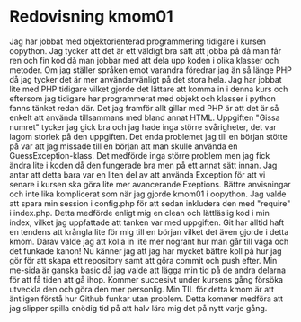 ---
---
Redovisning kmom01
=========================

Jag har jobbat med objektorienterad programmering tidigare i kursen oopython. Jag tycker att det är ett väldigt bra sätt att jobba på då man får ren och fin kod då man jobbar med att dela upp koden i olika klasser och metoder. Om jag ställer språken emot varandra föredrar jag än så länge PHP då jag tycker det är mer användarvänligt på det stora hela. Jag har jobbat lite med PHP tidigare vilket gjorde det lättare att komma in i denna kurs och eftersom jag tidigare har programmerat med objekt och klasser i python fanns tänket redan där. Det jag framför allt gillar med PHP är att det är så enkelt att använda tillsammans med bland annat HTML. Uppgiften "Gissa numret" tycker jag gick bra och jag hade inga större svårigheter, det var lagom storlek på den uppgiften. Det enda problemet jag till en början stötte på var att jag missade till en början att man skulle använda en GuessException-klass. Det medförde inga större problem men jag fick ändra lite i koden då den fungerade bra men på ett annat sätt innan. Jag antar att detta bara var en liten del av att använda Exception för att vi senare i kursen ska göra lite mer avancerande Exeptions. Bättre anvisningar och inte lika komplicerat som när jag gjorde kmom01 i oopython. Jag valde att spara min session i config.php för att sedan inkludera den med "require" i index.php. Detta medförde enligt mig en clean och lättläslig kod i min index, vilket jag uppfattade att tanken var med uppgiften. Git har alltid haft en tendens att krångla lite för mig till en början vilket det även gjorde i detta kmom. Därav valde jag att kolla in lite mer nogrant hur man går till väga och det funkade kanon! Nu känner jag att jag har mycket bättre koll på hur jag gör för att skapa ett repository samt att göra commit och push efter. Min me-sida är ganska basic då jag valde att lägga min tid på de andra delarna för att få tiden att gå ihop. Kommer succesivt under kursens gång försöka utveckla den och göra den mer personlig. Min TIL för detta kmom är att äntligen förstå hur Github funkar utan problem. Detta kommer medföra att jag slipper spilla onödig tid på att halv lära mig det på nytt varje gång.
